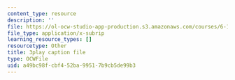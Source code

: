 ```yaml
---
content_type: resource
description: ''
file: https://ol-ocw-studio-app-production.s3.amazonaws.com/courses/6-189-multicore-programming-primer-january-iap-2007/a49bc98fcbf452ba99517b9cb5de99b3_qR9y8dx_pW4.vtt
file_type: application/x-subrip
learning_resource_types: []
resourcetype: Other
title: 3play caption file
type: OCWFile
uid: a49bc98f-cbf4-52ba-9951-7b9cb5de99b3
---
```

